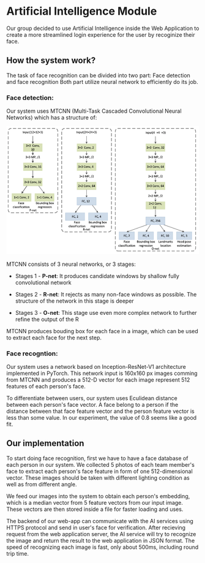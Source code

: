 # Artificial Intelligence Module
Our group decided to use Artificial Intelligence inside the Web Application to create a more streamlined login experience for the user by recoginize their face.

## How the system work?
The task of face recognition can be divided into two part: Face detection and face recognition Both part utilize neural network to efficiently do its job.

### Face detection:
Our system uses MTCNN (Multi-Task Cascaded Convolutional Neural Networks) which has a structure of:

![MTCNN](images/MTCNN.png "MTCNN")

MTCNN consists of 3 neural networks, or 3 stages:
- Stages 1 - **P-net**: It produces candidate windows by shallow fully convolutional network

- Stages 2 - **R-net**: It rejects as many non-face windows as possible. The structure of the network in this stage is deeper

- Stages 3 - **O-net**: This stage use even more complex network to further refine the output of the R

MTCNN produces bouding box for each face in a image, which can be used to extract each face for the next step.

### Face recogntion:
Our system uses a network based on Inception-ResNet-V1 architecture implemented in PyTorch. This network input is 160x160 px images comming from MTCNN and produces a 512-D vector for each image represent 512 features of each person's face.

To differentiate between users, our system uses Eculidean distance between each person's face vector. A face belong to a person if the distance between that face feature vector and the person feature vector is less than some value. In our experiment, the value of 0.8 seems like a good fit.

## Our implementation

To start doing face recognition, first we have to have a face database of each person in our system. We collected 5 photos of each team member's face to extract each person's face feature in form of one 512-dimensional vector. These images should be taken with different lighting condition as well as from different angle.

We feed our images into the system to obtain each person's embedding, which is a median vector from 5 feature vectors from our input image. These vectors are then stored inside a file for faster loading and uses.

The backend of our web-app can communicate with the AI services using HTTPS protocol and send in user's face for verification. After recieving request from the web application server, the AI service will try to recognize the image and return the result to the web application in JSON format. The speed of recognizing each image is fast, only about 500ms, including round trip time.